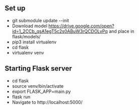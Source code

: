 ## Set up
* git submodule update --init
* Download model https://drive.google.com/open?id=1_2CCb_qsA1egT5c2s0ABuW3rQCDOLvPq and place in flask/models/
* pip3 install virtualenv
* cd flask
* virtualenv venv

## Starting Flask server
* cd flask
* source venv/bin/activate
* export FLASK_APP=main.py
* flask run
* Navigate to http://localhost:5000/
